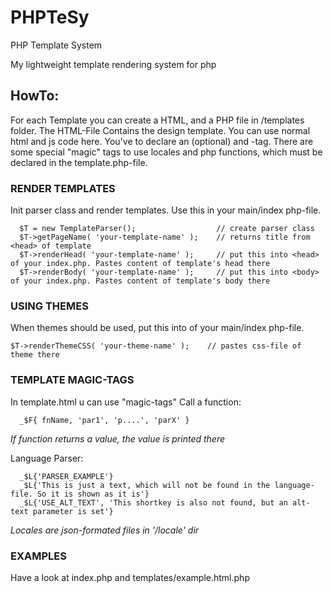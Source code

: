 # PHPTeSy
PHP Template System

My lightweight template rendering system for php

## HowTo:
For each Template you can create a HTML, and a PHP file in /templates folder.
The HTML-File Contains the design template.
You can use normal html and js code here. You've to declare an <head>(optional) and <body>-tag.
There are some special "magic" tags to use locales and php functions, which must be declared in the template.php-file. 

### RENDER TEMPLATES
Init parser class and render templates. Use this in your main/index php-file.
``` 
  $T = new TemplateParser();                  // create parser class
  $T->getPageName( 'your-template-name' );    // returns title from <head> of template
  $T->renderHead( 'your-template-name' );     // put this into <head> of your index.php. Pastes content of template's head there
  $T->renderBody( 'your-template-name' );     // put this into <body> of your index.php. Pastes content of template's body there
```

### USING THEMES 
When themes should be used, put this into <head> of your main/index php-file. 
```
$T->renderThemeCSS( 'your-theme-name' );    // pastes css-file of theme there 
```

### TEMPLATE MAGIC-TAGS 
In template.html u can use "magic-tags"
Call a function: 
```   
  _$F{ fnName, 'par1', 'p....', 'parX' }
```
*If function returns a value, the value is printed there*

Language Parser:    
```
  _$L{'PARSER_EXAMPLE'}
  _$L{'This is just a text, which will not be found in the language-file. So it is shown as it is'}
  _$L{'USE_ALT_TEXT', 'This shortkey is also not found, but an alt-text parameter is set'}
```  
*Locales are json-formated files in '/locale' dir*

### EXAMPLES
Have a look at index.php and templates/example.html.php
